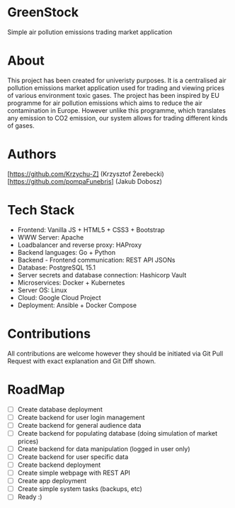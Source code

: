 # GreenStock
Simple air pollution emissions trading market application
# About
This project has been created for univeristy purposes. It is a centralised air pollution emissions market application used for trading and viewing prices of various environment toxic gases. The project has been inspired by EU programme for air pollution emissions which aims to reduce the air contamination in Europe. However unlike this programme, which translates any emission to CO2 emission, our system allows for trading different kinds of gases.
# Authors
[https://github.com/Krzychu-Z] (Krzysztof Żerebecki)
[https://github.com/pompaFunebris] (Jakub Dobosz)
# Tech Stack
- Frontend: Vanilla JS + HTML5 + CSS3 + Bootstrap
- WWW Server: Apache
- Loadbalancer and reverse proxy: HAProxy
- Backend languages: Go + Python
- Backend - Frontend communication: REST API JSONs
- Database: PostgreSQL 15.1
- Server secrets and database connection: Hashicorp Vault
- Microservices: Docker + Kubernetes
- Server OS: Linux
- Cloud: Google Cloud Project
- Deployment: Ansible + Docker Compose
# Contributions
All contributions are welcome however they should be initiated via Git Pull Request with exact explanation and Git Diff shown.
# RoadMap
- [ ] Create database deployment
- [ ] Create backend for user login management
- [ ] Create backend for general audience data
- [ ] Create backend for populating database (doing simulation of market prices)
- [ ] Create backend for data manipulation (logged in user only)
- [ ] Create backend for user specific data
- [ ] Create backend deployment
- [ ] Create simple webpage with REST API
- [ ] Create app deployment
- [ ] Create simple system tasks (backups, etc)
- [ ] Ready :)

